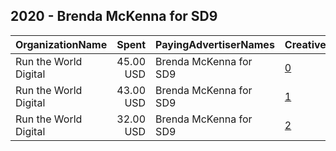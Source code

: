 ## 2020 - Brenda McKenna for SD9 
|OrganizationName|Spent|PayingAdvertiserNames|CreativeUrls|Impressions|Genders|AgeBrackets|CountryCodes|BillingAddresses|CandidateBallotInformation|
|:---|---:|:---|:---|---:|:---|:---|:---|:---|:---|
|Run the World Digital|45.00 USD|Brenda McKenna for SD9|[0](https://www.snap.com/political-ads/asset/b5fd6f8b9aaa59f34808dddb797fbed622acecd72047d485e14247480c78ddaf?mediaType=mp4)|6,302||18+|united states|"1324 Spaight St,Madison,53703,US"|Brenda McKenna for SD9|
|Run the World Digital|43.00 USD|Brenda McKenna for SD9|[1](https://www.snap.com/political-ads/asset/b5fd6f8b9aaa59f34808dddb797fbed622acecd72047d485e14247480c78ddaf?mediaType=mp4)|5,039||18+|united states|"1324 Spaight St,Madison,53703,US"|Brenda McKenna for SD9|
|Run the World Digital|32.00 USD|Brenda McKenna for SD9|[2](https://www.snap.com/political-ads/asset/759d30c84c26dc721752f0af62d39537be35efe3340465f0318f3e1704269722?mediaType=mp4)|3,660||18+|united states|"1324 Spaight St,Madison,53703,US"|Brenda McKenna for SD9|
